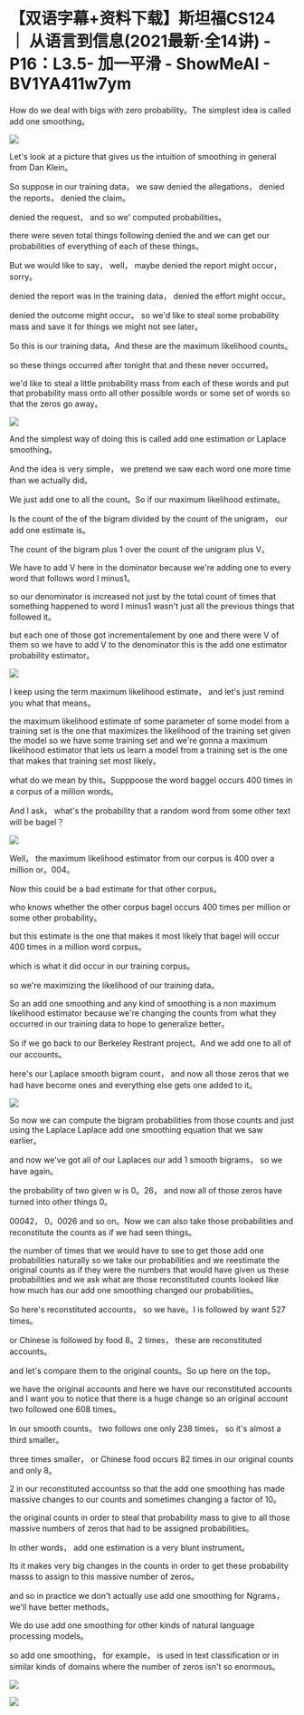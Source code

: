 # 【双语字幕+资料下载】斯坦福CS124 ｜ 从语言到信息(2021最新·全14讲) - P16：L3.5- 加一平滑 - ShowMeAI - BV1YA411w7ym

How do we deal with bigs with zero probability。The simplest idea is called add one smoothing。



![](img/dbc60289605a51947401ae7ccff04a2d_1.png)

Let's look at a picture that gives us the intuition of smoothing in general from Dan Klein。

So suppose in our training data， we saw denied the allegations， denied the reports， denied the claim。

 denied the request， and so we' computed probabilities。

 there were seven total things following denied the and we can get our probabilities of everything of each of these things。

But we would like to say， well， maybe denied the report might occur， sorry。

 denied the report was in the training data， denied the effort might occur。

 denied the outcome might occur。 so we'd like to steal some probability mass and save it for things we might not see later。

 So this is our training data。And these are the maximum likelihood counts。

 so these things occurred after tonight that and these never occurred。

 we'd like to steal a little probability mass from each of these words and put that probability mass onto all other possible words or some set of words so that the zeros go away。



![](img/dbc60289605a51947401ae7ccff04a2d_3.png)

And the simplest way of doing this is called add one estimation or Laplace smoothing。

And the idea is very simple， we pretend we saw each word one more time than we actually did。

We just add one to all the count。So if our maximum likelihood estimate。

Is the count of the of the bigram divided by the count of the unigram， our add one estimate is。

The count of the bigram plus 1 over the count of the unigram plus V。

We have to add V here in the dominator because we're adding one to every word that follows word I minus1。

 so our denominator is increased not just by the total count of times that something happened to word I minus1 wasn't just all the previous things that followed it。

 but each one of those got incrementalement by one and there were V of them so we have to add V to the denominator this is the add one estimator probability estimator。



![](img/dbc60289605a51947401ae7ccff04a2d_5.png)

I keep using the term maximum likelihood estimate， and let's just remind you what that means。

 the maximum likelihood estimate of some parameter of some model from a training set is the one that maximizes the likelihood of the training set given the model so we have some training set and we're gonna a maximum likelihood estimator that lets us learn a model from a training set is the one that makes that training set most likely。

 what do we mean by this。Supppoose the word baggel occurs 400 times in a corpus of a million words。

And I ask， what's the probability that a random word from some other text will be bagel？



![](img/dbc60289605a51947401ae7ccff04a2d_7.png)

Well， the maximum likelihood estimator from our corpus is 400 over a million or。004。

Now this could be a bad estimate for that other corpus。

 who knows whether the other corpus bagel occurs 400 times per million or some other probability。

 but this estimate is the one that makes it most likely that bagel will occur 400 times in a million word corpus。

 which is what it did occur in our training corpus。

 so we're maximizing the likelihood of our training data。

So an add one smoothing and any kind of smoothing is a non maximum likelihood estimator because we're changing the counts from what they occurred in our training data to hope to generalize better。

So if we go back to our Berkeley Restrant project。And we add one to all of our accounts。

 here's our Laplace smooth bigram count， and now all those zeros that we had have become ones and everything else gets one added to it。



![](img/dbc60289605a51947401ae7ccff04a2d_9.png)

So now we can compute the bigram probabilities from those counts and just using the Laplace Laplace add one smoothing equation that we saw earlier。

 and now we've got all of our Laplaces our add 1 smooth bigrams， so we have again。

 the probability of two given w is 0。26， and now all of those zeros have turned into other things 0。

00042， 0。0026 and so on。Now we can also take those probabilities and reconstitute the counts as if we had seen things。

 the number of times that we would have to see to get those add one probabilities naturally so we take our probabilities and we reestimate the original counts as if they were the numbers that would have given us these probabilities and we ask what are those reconstituted counts looked like how much has our add one smoothing changed our probabilities。

So here's reconstituted accounts， so we have。I is followed by want 527 times。

 or Chinese is followed by food 8。2 times， these are reconstituted accounts。

 and let's compare them to the original counts。So up here on the top。

 we have the original accounts and here we have our reconstituted accounts and I want you to notice that there is a huge change so an original account two followed one 608 times。

In our smooth counts， two follows one only 238 times， so it's almost a third smaller。

 three times smaller， or Chinese food occurs 82 times in our original counts and only 8。

2 in our reconstituted accountss so that the add one smoothing has made massive changes to our counts and sometimes changing a factor of 10。

 the original counts in order to steal that probability mass to give to all those massive numbers of zeros that had to be assigned probabilities。

In other words， add one estimation is a very blunt instrument。

Its it makes very big changes in the counts in order to get these probability masss to assign to this massive number of zeros。

 and so in practice we don't actually use add one smoothing for Ngrams， we'll have better methods。

We do use add one smoothing for other kinds of natural language processing models。

 so add one smoothing， for example， is used in text classification or in similar kinds of domains where the number of zeros isn't so enormous。



![](img/dbc60289605a51947401ae7ccff04a2d_11.png)

![](img/dbc60289605a51947401ae7ccff04a2d_12.png)
